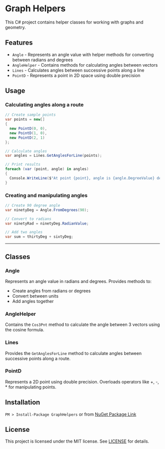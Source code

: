 # Graph Helpers

This C# project contains helper classes for working with graphs and geometry.

## Features

- `Angle` - Represents an angle value with helper methods for converting between radians and degrees  
- `AngleHelper` - Contains methods for calculating angles between vectors
- `Lines` - Calculates angles between successive points along a line
- `PointD` - Represents a point in 2D space using double precision

## Usage

### Calculating angles along a route

```csharp
// Create sample points
var points = new[] 
{
  new PointD(0, 0),
  new PointD(1, 0), 
  new PointD(2, 1)
};

// Calculate angles
var angles = Lines.GetAnglesForLine(points);

// Print results
foreach (var (point, angle) in angles)
{
  Console.WriteLine($"At point {point}, angle is {angle.DegreeValue} degrees");
}
```
### Creating and manipulating angles
```csharp
// Create 90 degree angle 
var ninetyDeg = Angle.FromDegrees(90);

// Convert to radians
var ninetyRad = ninetyDeg.RadianValue;

// Add two angles
var sum = thirtyDeg + sixtyDeg;
```
----
## Classes

### Angle

Represents an angle value in radians and degrees. Provides methods to:

- Create angles from radians or degrees
- Convert between units  
- Add angles together

### AngleHelper

Contains the `Cos3Pnt` method to calculate the angle between 3 vectors using the cosine formula.

### Lines  

Provides the `GetAnglesForLine` method to calculate angles between successive points along a route.

### PointD

Represents a 2D point using double precision. Overloads operators like +, -, * for manipulating points.

## Installation

`PM > Install-Package GraphHelpers`
or from
[NuGet Package Link](https://www.nuget.org/packages/GraphHelpers/)

## License

This project is licensed under the MIT license. See [LICENSE](https://github.com/git/git-scm.com/blob/main/MIT-LICENSE.txt) for details.
